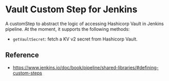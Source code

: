 # Vault Custom Step for Jenkins
A customStep to abstract the logic of accessing Hashicorp Vault in Jenkins pipeline. At the moment, it supports the following methods:

- `getVaultSecret`: fetch a KV v2 secret from Hashicorp Vault.

## Reference
- https://www.jenkins.io/doc/book/pipeline/shared-libraries/#defining-custom-steps
